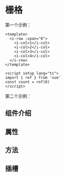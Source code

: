 # 栅格

第一个示例：

```vue preview
<template>
  <i-row :span="6">
    <i-col>1</i-col>
    <i-col>2</i-col>
    <i-col>3</i-col>
    <i-col>4</i-col>
  </i-row>
</template>

<script setup lang="ts">
import { ref } from 'vue'
const count = ref(0)
</script>
```

第二个示例：

## 组件介绍

## 属性

## 方法

## 插槽
